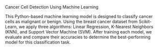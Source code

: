 Cancer Cell Detection Using Machine Learning

This Python-based machine learning model is designed to classify cancer cells as malignant or benign. Using the breast cancer dataset from Scikit-Learn, we apply three algorithms: Linear Regression, K-Nearest Neighbors (KNN), and Support Vector Machine (SVM). After training each model, we evaluate and compare their accuracies to determine the best-performing model for this classification task.
